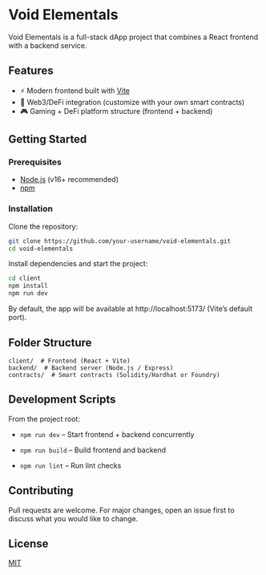 # Void Elementals

Void Elementals is a full-stack dApp project that combines a React frontend with
a backend service.

## Features

- ⚡️ Modern frontend built with [Vite](https://vitejs.dev/)
- 🔗 Web3/DeFi integration (customize with your own smart contracts)
- 🎮 Gaming + DeFi platform structure (frontend + backend)

## Getting Started

### Prerequisites

- [Node.js](https://nodejs.org/) (v16+ recommended)
- [npm](https://www.npmjs.com/)

### Installation

Clone the repository:

```bash
git clone https://github.com/your-username/void-elementals.git
cd void-elementals
```

Install dependencies and start the project:

```bash
cd client
npm install
npm run dev
```

By default, the app will be available at http://localhost:5173/ (Vite’s default
port).

## Folder Structure

```text
client/  # Frontend (React + Vite)
backend/  # Backend server (Node.js / Express)
contracts/  # Smart contracts (Solidity/Hardhat or Foundry)
```

## Development Scripts

From the project root:

- `npm run dev` – Start frontend + backend concurrently

- `npm run build` – Build frontend and backend

- `npm run lint` – Run lint checks

## Contributing

Pull requests are welcome. For major changes, open an issue first to discuss
what you would like to change.

## License

[MIT](LICENSE)
